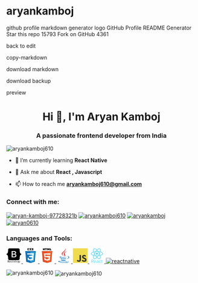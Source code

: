 # aryankamboj

github profile markdown generator logo
GitHub Profile README Generator
Star this repo
15793
Fork on GitHub
4361

back to edit

copy-markdown

download markdown

download backup

preview
<h1 align="center">Hi 👋, I'm Aryan Kamboj</h1>
<h3 align="center">A passionate frontend developer from India</h3>

<p align="left"> <img src="https://komarev.com/ghpvc/?username=aryankamboj610&label=Profile%20views&color=0e75b6&style=flat" alt="aryankamboj610" /> </p>

- 🌱 I’m currently learning **React Native**

- 💬 Ask me about **React , Javascript**

- 📫 How to reach me **aryankamboj610@gmail.com**

<h3 align="left">Connect with me:</h3>
<p align="left">
<a href="https://linkedin.com/in/aryan-kamboj-97728321b" target="blank"><img align="center" src="https://raw.githubusercontent.com/rahuldkjain/github-profile-readme-generator/master/src/images/icons/Social/linked-in-alt.svg" alt="aryan-kamboj-97728321b" height="30" width="40" /></a>
<a href="https://www.hackerrank.com/aryankamboj610" target="blank"><img align="center" src="https://raw.githubusercontent.com/rahuldkjain/github-profile-readme-generator/master/src/images/icons/Social/hackerrank.svg" alt="aryankamboj610" height="30" width="40" /></a>
<a href="https://www.leetcode.com/aryankamboj" target="blank"><img align="center" src="https://raw.githubusercontent.com/rahuldkjain/github-profile-readme-generator/master/src/images/icons/Social/leet-code.svg" alt="aryankamboj" height="30" width="40" /></a>
<a href="https://auth.geeksforgeeks.org/user/aryan0610" target="blank"><img align="center" src="https://raw.githubusercontent.com/rahuldkjain/github-profile-readme-generator/master/src/images/icons/Social/geeks-for-geeks.svg" alt="aryan0610" height="30" width="40" /></a>
</p>

<h3 align="left">Languages and Tools:</h3>
<p align="left"> <a href="https://getbootstrap.com" target="_blank" rel="noreferrer"> <img src="https://raw.githubusercontent.com/devicons/devicon/master/icons/bootstrap/bootstrap-plain-wordmark.svg" alt="bootstrap" width="40" height="40"/> </a> <a href="https://www.w3schools.com/css/" target="_blank" rel="noreferrer"> <img src="https://raw.githubusercontent.com/devicons/devicon/master/icons/css3/css3-original-wordmark.svg" alt="css3" width="40" height="40"/> </a> <a href="https://www.w3.org/html/" target="_blank" rel="noreferrer"> <img src="https://raw.githubusercontent.com/devicons/devicon/master/icons/html5/html5-original-wordmark.svg" alt="html5" width="40" height="40"/> </a> <a href="https://www.java.com" target="_blank" rel="noreferrer"> <img src="https://raw.githubusercontent.com/devicons/devicon/master/icons/java/java-original.svg" alt="java" width="40" height="40"/> </a> <a href="https://developer.mozilla.org/en-US/docs/Web/JavaScript" target="_blank" rel="noreferrer"> <img src="https://raw.githubusercontent.com/devicons/devicon/master/icons/javascript/javascript-original.svg" alt="javascript" width="40" height="40"/> </a> <a href="https://reactjs.org/" target="_blank" rel="noreferrer"> <img src="https://raw.githubusercontent.com/devicons/devicon/master/icons/react/react-original-wordmark.svg" alt="react" width="40" height="40"/> </a> <a href="https://reactnative.dev/" target="_blank" rel="noreferrer"> <img src="https://reactnative.dev/img/header_logo.svg" alt="reactnative" width="40" height="40"/> </a> </p>

<p><img align="left" src="https://github-readme-stats.vercel.app/api/top-langs?username=aryankamboj610&show_icons=true&locale=en&layout=compact" alt="aryankamboj610" /></p>

<p>&nbsp;<img align="center" src="https://github-readme-stats.vercel.app/api?username=aryankamboj610&show_icons=true&locale=en" alt="aryankamboj610" /></p>
